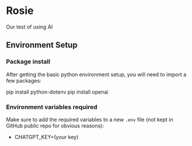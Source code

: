 # Rosie

Our test of using AI

## Environment Setup

### Package install

After getting the basic python environment setup, you will need to import a few packages:

pip install python-dotenv
pip install openai

### Environment variables required

Make sure to add the required variables to a new `.env` file (not kept in GitHub public repo for obvious reasons):

- CHATGPT_KEY=(your key)
